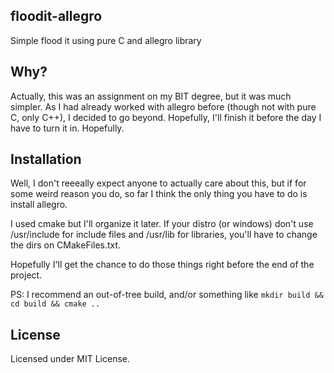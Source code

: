## floodit-allegro

Simple flood it using pure C and allegro library

## Why?

Actually, this was an assignment on my BIT degree, but it was much simpler. As I had already worked with allegro before (though not with pure C, only C++), I decided to go beyond. Hopefully, I'll finish it before the day I have to turn it in. Hopefully.

## Installation

Well, I don't reeeally expect anyone to actually care about this, but if for some weird reason you do, so far I think the only thing you have to do is install allegro.

I used cmake but I'll organize it later. If your distro (or windows) don't use /usr/include for include files and /usr/lib for libraries, you'll have to change the dirs on CMakeFiles.txt. 

Hopefully I'll get the chance to do those things right before the end of the project.

PS: I recommend an out-of-tree build, and/or something like `mkdir build && cd build && cmake ..`

## License

Licensed under MIT License.
